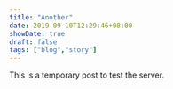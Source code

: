 ```yaml
---
title: "Another"
date: 2019-09-10T12:29:46+08:00
showDate: true
draft: false
tags: ["blog","story"]
---
```


This is a temporary post to test the server. 
